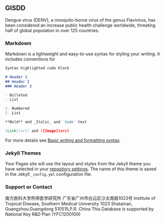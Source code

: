 ## GISDD

Dengue virus (DENV), a mosquito-borne virus of the genus Flavivirus, has been considered an increase public health challenge worldwide, threating half of global population in over 125 countries.


### Markdown

Markdown is a lightweight and easy-to-use syntax for styling your writing. It includes conventions for

```markdown
Syntax highlighted code block

# Header 1
## Header 2
### Header 3

- Bulleted
- List

1. Numbered
2. List

**Bold** and _Italic_ and `Code` text

[Link](url) and ![Image](src)
```

For more details see [Basic writing and formatting syntax](https://docs.github.com/en/github/writing-on-github/getting-started-with-writing-and-formatting-on-github/basic-writing-and-formatting-syntax).

### Jekyll Themes

Your Pages site will use the layout and styles from the Jekyll theme you have selected in your [repository settings](https://github.com/GuoXiang9399/GISDD/settings/pages). The name of this theme is saved in the Jekyll `_config.yml` configuration file.

### Support or Contact

南方医科大学热带医学研究所
广东省广州市白云区沙太南路1023号
Institute of Tropical Disease, Southern Medical University 
1023 Shatainan, Guangzhou,Guangdong 510515,P.R. China
This Database is supported by National Key R&D Plan (YFC1200100)
